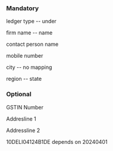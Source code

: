 ### Mandatory

ledger type -- under

firm name -- name

contact person name

mobile number

city -- no mapping

region -- state

### Optional

GSTIN Number

Addresline 1

Addressline 2

<GSTIN>10DELI04124B1DE</GSTIN> depends on <APPLICABLEFROM>20240401</APPLICABLEFROM>
